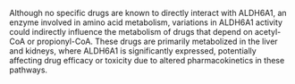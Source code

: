 Although no specific drugs are known to directly interact with ALDH6A1, an enzyme involved in amino acid metabolism, variations in ALDH6A1 activity could indirectly influence the metabolism of drugs that depend on acetyl-CoA or propionyl-CoA. These drugs are primarily metabolized in the liver and kidneys, where ALDH6A1 is significantly expressed, potentially affecting drug efficacy or toxicity due to altered pharmacokinetics in these pathways.